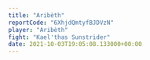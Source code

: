 ```yaml
---
title: "Aribèth"
reportCode: "6XhjdQmtyfBJDVzN"
player: "Aribèth"
fight: "Kael'thas Sunstrider"
date: 2021-10-03T19:05:08.133000+00:00
---
```

